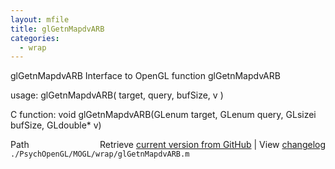 ```yaml
---
layout: mfile
title: glGetnMapdvARB
categories:
  - wrap
---
```


glGetnMapdvARB  Interface to OpenGL function glGetnMapdvARB

usage:  glGetnMapdvARB\( target, query, bufSize, v \)

C function:  void glGetnMapdvARB\(GLenum target, GLenum query, GLsizei bufSize, GLdouble\* v\)


<div class="code_header" style="text-align:right;">
  <span style="float:left;">Path&nbsp;&nbsp;</span> <span class="counter">Retrieve <a href=
  "https://raw.github.com/Psychtoolbox-3/Psychtoolbox-3/beta/./PsychOpenGL/MOGL/wrap/glGetnMapdvARB.m">current version from GitHub</a> | View <a href=
  "https://github.com/Psychtoolbox-3/Psychtoolbox-3/commits/beta/./PsychOpenGL/MOGL/wrap/glGetnMapdvARB.m">changelog</a></span>
</div>
<div class="code">
  <code>./PsychOpenGL/MOGL/wrap/glGetnMapdvARB.m</code>
</div>
